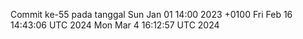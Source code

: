 Commit ke-55 pada tanggal Sun Jan 01 14:00 2023 +0100
Fri Feb 16 14:43:06 UTC 2024
Mon Mar  4 16:12:57 UTC 2024
